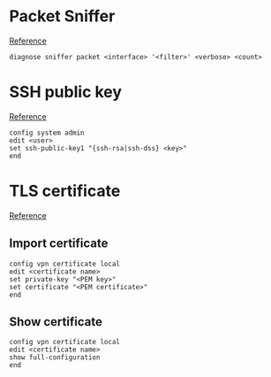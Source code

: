 # Packet Sniffer

[Reference](http://kb.fortinet.com/kb/viewContent.do?externalId=11186)
```
diagnose sniffer packet <interface> '<filter>' <verbose> <count>
```

# SSH public key

[Reference](https://kb.fortinet.com/kb/documentLink.do?externalID=11985)

```
config system admin
edit <user>
set ssh-public-key1 "{ssh-rsa|ssh-dss} <key>"
end
```

# TLS certificate

[Reference](https://kb.fortinet.com/kb/viewContent.do?externalId=FD36557&sliceId=1)

## Import certificate

```
config vpn certificate local
edit <certificate name>
set private-key "<PEM key>"
set certificate "<PEM certificate>"
end
```

## Show certificate

```
config vpn certificate local
edit <certificate name>
show full-configuration
end
```
